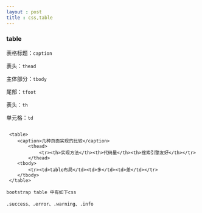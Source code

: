 ```yaml
---
layout : post
title : css,table
---
```


### table

表格标题：`caption`

表头：`thead`

主体部分：`tbody`

尾部：`tfoot`

表头：`th`

单元格：`td`


```

 <table>
 	<caption>几种页面实现的比较</caption>
    	<thead>
        	<tr><th>实现方法</th><th>代码量</th><th>搜索引擎友好</th></tr>
     	</thead>
 	<tbody>
    	<tr><td>table布局</td><td>多</td><td>差</td></tr>
    </tbody>
 </table>

bootstrap table 中有如下css

.success、.error、.warning、.info

```
